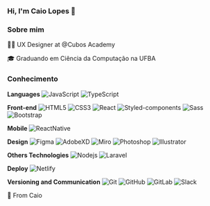 ### Hi, I'm Caio Lopes 👋

### Sobre mim
👩‍💻 UX Designer at @Cubos Academy

🎓 Graduando em Ciência da Computação na UFBA

### Conhecimento
**Languages** 
![JavaScript](https://img.shields.io/badge/-JavaScript-black?style=flat-square&logo=javascript&link=https://github.com/camillacorreia/)
![TypeScript](https://img.shields.io/badge/-TypeScript-59C0EA?style=flat-square&logo=typescript)

**Front-end**
![HTML5](https://img.shields.io/badge/-HTML5-E34F26?style=flat-square&logo=html5&logoColor=white)
![CSS3](https://img.shields.io/badge/-CSS3-1572B6?style=flat-square&logo=css3)
![React](https://img.shields.io/badge/-React-black?style=flat-square&logo=react)
![Styled-components](https://img.shields.io/badge/-Styled%20Components-DBDBE0?style=flat-square&logo=styled-components)
![Sass](https://img.shields.io/badge/-Sass-CC6699?style=flat-square&logo=sass&logoColor=white)
![Bootstrap](https://img.shields.io/badge/-Bootstrap-563D7C?style=flat-square&logo=bootstrap)

**Mobile**
![ReactNative](https://img.shields.io/badge/-ReactNative-black?style=flat-square&logo=react)

**Design**
![Figma](https://img.shields.io/badge/-Figma-ffbaba?style=flat-square&logo=figma)
![AdobeXD](https://img.shields.io/badge/-AdobeXD-430134?style=flat-square&logo=adobexd&logoColor=white)
![Miro](https://img.shields.io/badge/-Miro-FFD02F?style=flat-square&logo=miro&logoColor=black)
![Photoshop](https://img.shields.io/badge/-Photoshop-2F9FF2?style=flat-square&logo=adobephotoshop&logoColor=white)
![Illustrator](https://img.shields.io/badge/-Illustrator-F29200?style=flat-square&logo=adobeillustrator&logoColor=white)

**Others Technologies** 
![Nodejs](https://img.shields.io/badge/-Nodejs-black?style=flat-square&logo=Node.js)
![Laravel](https://img.shields.io/badge/-Laravel-white?style=flat-square&logo=laravel)


**Deploy**
![Netlify](https://img.shields.io/badge/-Netlify-DBDBE0?style=flat-square&logo=netlify)

**Versioning and Communication**
![Git](https://img.shields.io/badge/-Git-black?style=flat-square&logo=git&link=https://github.com/camillacorreia/)
![GitHub](https://img.shields.io/badge/-GitHub-181717?style=flat-square&logo=github&link=https://github.com/camillacorreia/)
![GitLab](https://img.shields.io/badge/-GitLab-FCA121?style=flat-square&logo=gitlab&link=https://github.com/camillacorreia/)
![Slack](https://img.shields.io/badge/-Slack-4A154B?style=flat-square&logo=Slack&link=https://github.com/camillacorreia/)


🚀 From Caio

<!--
**caiovinisl/caiovinisl** is a ✨ _special_ ✨ repository because its `README.md` (this file) appears on your GitHub profile.

Here are some ideas to get you started:

- 🔭 I’m currently working on ...
- 🌱 I’m currently learning ...
- 👯 I’m looking to collaborate on ...
- 🤔 I’m looking for help with ...
- 💬 Ask me about ...
- 📫 How to reach me: ...
- 😄 Pronouns: ...
- ⚡ Fun fact: ...
-->
